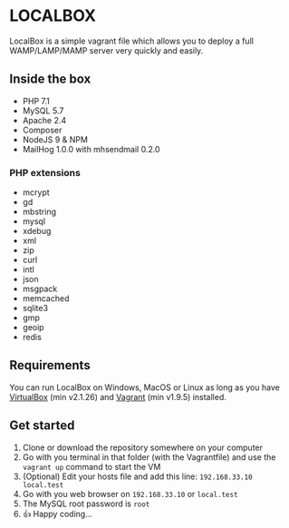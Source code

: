 LOCALBOX
==========
LocalBox is a simple vagrant file which allows you to deploy a full WAMP/LAMP/MAMP server very quickly and easily.

## Inside the box
* PHP 7.1
* MySQL 5.7
* Apache 2.4
* Composer
* NodeJS 9 & NPM
* MailHog 1.0.0 with mhsendmail 0.2.0

### PHP extensions
* mcrypt
* gd
* mbstring
* mysql
* xdebug
* xml
* zip
* curl
* intl
* json
* msgpack
* memcached
* sqlite3
* gmp
* geoip
* redis

## Requirements
You can run LocalBox on Windows, MacOS or Linux as long as you have [VirtualBox](https://www.virtualbox.org/) (min v2.1.26) and [Vagrant](https://www.vagrantup.com/) (min v1.9.5) installed.

## Get started
1. Clone or download the repository somewhere on your computer
2. Go with you terminal in that folder (with the Vagrantfile) and use the `vagrant up` command to start the VM
3. (Optional) Edit your hosts file and add this line: `192.168.33.10 local.test`
4. Go with you web browser on `192.168.33.10` or `local.test`
5. The MySQL root password is `root`
6. :thumbsup: Happy coding...

